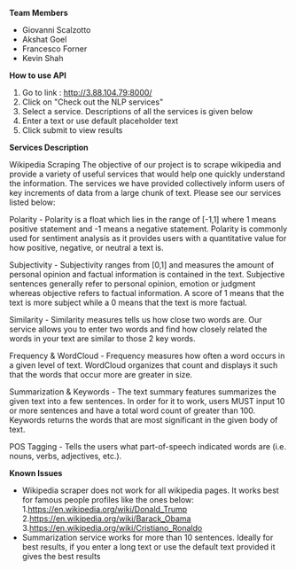 **Team Members**

- Giovanni Scalzotto
- Akshat Goel
- Francesco Forner
- Kevin Shah

**How to use API**

1. Go to link : http://3.88.104.79:8000/
2. Click on "Check out the NLP services"
3. Select a service. Descriptions of all the services is given below
4. Enter a text or use default placeholder text
5. Click submit to view results

**Services Description**

Wikipedia Scraping The objective of our project is to scrape wikipedia and provide a variety of useful services that would help one quickly understand the information. The services we have provided collectively inform users of key increments of data from a large chunk of text. Please see our services listed below:

Polarity - Polarity is a float which lies in the range of [-1,1] where 1 means positive statement and -1 means a negative statement. Polarity is commonly used for sentiment analysis as it provides users with a quantitative value for how positive, negative, or neutral a text is.

Subjectivity - Subjectivity ranges from [0,1] and measures the amount of personal opinion and factual information is contained in the text. Subjective sentences generally refer to personal opinion, emotion or judgment whereas objective refers to factual information. A score of 1 means that the text is more subject while a 0 means that the text is more factual.

Similarity - Similarity measures tells us how close two words are. Our service allows you to enter two words and find how closely related the words in your text are similar to those 2 key words.

Frequency & WordCloud - Frequency measures how often a word occurs in a given level of text. WordCloud organizes that count and displays it such that the words that occur more are greater in size.

Summarization & Keywords - The text summary features summarizes the given text into a few sentences. In order for it to work, users MUST input 10 or more sentences and have a total word count of greater than 100. Keywords returns the words that are most significant in the given body of text.

POS Tagging - Tells the users what part-of-speech indicated words are (i.e. nouns, verbs, adjectives, etc.).

**Known Issues**

- Wikipedia scraper does not work for all wikipedia pages. It works best for famous people profiles like the ones below: 
1.https://en.wikipedia.org/wiki/Donald_Trump
2.https://en.wikipedia.org/wiki/Barack_Obama
3.https://en.wikipedia.org/wiki/Cristiano_Ronaldo
- Summarization service works for more than 10 sentences. Ideally for best results, if you enter a long text or use the default text provided it gives the best results
